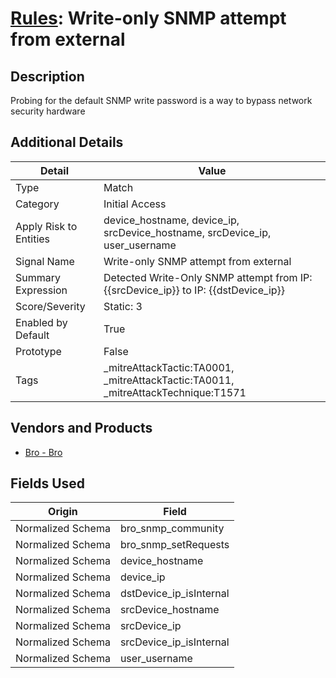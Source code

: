 # [Rules](README.md): Write-only SNMP attempt from external

## Description
Probing for the default SNMP write password is a way to bypass network security hardware

## Additional Details
|Detail|Value|
|----|----|
|Type|Match|
|Category|Initial Access|
|Apply Risk to Entities|device_hostname, device_ip, srcDevice_hostname, srcDevice_ip, user_username|
|Signal Name|Write-only SNMP attempt from external|
|Summary Expression|Detected Write-Only SNMP attempt from IP: {{srcDevice_ip}} to IP: {{dstDevice_ip}}|
|Score/Severity|Static: 3|
|Enabled by Default|True|
|Prototype|False|
|Tags|_mitreAttackTactic:TA0001, _mitreAttackTactic:TA0011, _mitreAttackTechnique:T1571|
## Vendors and Products
- [Bro - Bro](../products/37C866BF-72E1-470A-9072-EDB908F56951.md)


## Fields Used

|Origin|Field|
|----|----|
|Normalized Schema|bro_snmp_community|
|Normalized Schema|bro_snmp_setRequests|
|Normalized Schema|device_hostname|
|Normalized Schema|device_ip|
|Normalized Schema|dstDevice_ip_isInternal|
|Normalized Schema|srcDevice_hostname|
|Normalized Schema|srcDevice_ip|
|Normalized Schema|srcDevice_ip_isInternal|
|Normalized Schema|user_username|


